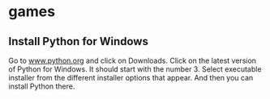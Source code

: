 # games

Install Python for Windows
---------------------------

Go to www.python.org and click on Downloads. Click on the latest version of
   Python for Windows. It should start with the number 3. Select executable
   installer from the different installer options that appear. And then you
   can install Python there.
